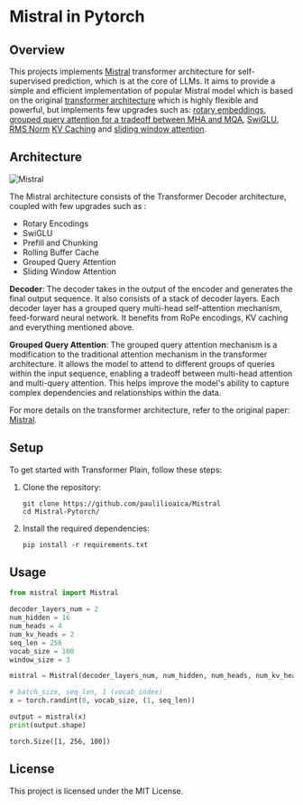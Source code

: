 ﻿# Mistral in Pytorch

## Overview
This projects implements [Mistral](https://arxiv.org/pdf/2310.06825.pdf) transformer architecture for self-supervised prediction, which is at the core of LLMs. It aims to provide a simple and efficient implementation of popular Mistral model which is based on the original [transformer architecture](https://arxiv.org/abs/1706.03762) which is highly flexible and powerful, but implements few upgrades such as: [rotary embeddings](https://arxiv.org/pdf/2104.09864.pdf), [grouped query attention for a tradeoff between MHA and MQA](https://arxiv.org/abs/2305.13245v3), [SwiGLU](https://arxiv.org/abs/2002.05202v1), [RMS Norm](https://arxiv.org/abs/1910.07467) [KV Caching](https://arxiv.org/pdf/2211.05102.pdf) and [sliding window attention](https://arxiv.org/pdf/2004.05150v2.pdf).

## Architecture

![Mistral](https://miro.medium.com/v2/resize:fit:1400/1*cG4isCiXyMQ9sSlH8wj_NQ.png)

 The Mistral architecture consists of the Transformer Decoder architecture, coupled with few upgrades such as :
 * Rotary Encodings
 * SwiGLU
 * Prefill and Chunking
 * Rolling Buffer Cache
 * Grouped Query Attention
 * Sliding Window Attention


**Decoder**: The decoder takes in the output of the encoder and generates the final output sequence. It also consists of a stack of decoder layers. Each decoder layer has a grouped query multi-head self-attention mechanism, feed-forward neural network.
It benefits from RoPe encodings, KV caching and everything mentioned above.

 **Grouped Query Attention**: The grouped query attention mechanism is a modification to the traditional attention mechanism in the transformer architecture. It allows the model to attend to different groups of queries within the input sequence, enabling a tradeoff between multi-head attention and multi-query attention. This helps improve the model's ability to capture complex dependencies and relationships within the data.


For more details on the transformer architecture, refer to the original paper: [Mistral](https://arxiv.org/pdf/2310.06825.pdf).



## Setup

To get started with Transformer Plain, follow these steps:

1. Clone the repository:

    ```shell
    git clone https://github.com/paulilioaica/Mistral
    cd Mistral-Pytorch/

    ```

2. Install the required dependencies:

    ```shell
    pip install -r requirements.txt
    ```

## Usage
```python
from mistral import Mistral

decoder_layers_num = 2
num_hidden = 16
num_heads = 4
num_kv_heads = 2
seq_len = 256
vocab_size = 100
window_size = 3

mistral = Mistral(decoder_layers_num, num_hidden, num_heads, num_kv_heads, seq_len, vocab_size, window_size)

# batch_size, seq_len, 1 (vocab_index)
x = torch.randint(0, vocab_size, (1, seq_len))

output = mistral(x)
print(output.shape)

```
```terminal
torch.Size([1, 256, 100])
```
## License

This project is licensed under the MIT License. 
